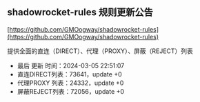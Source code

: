 ## shadowrocket-rules 规则更新公告

[https://github.com/GMOogway/shadowrocket-rules](https://github.com/GMOogway/shadowrocket-rules)

提供全面的直连（DIRECT）、代理（PROXY）、屏蔽（REJECT）列表
- 最后 更新 时间：2024-03-05 22:51:07
- 直连DIRECT列表：73641，update +0
- 代理PROXY 列表：24332，update +0
- 屏蔽REJECT列表：72056，update +0